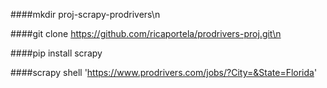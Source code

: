 ####mkdir proj-scrapy-prodrivers\n

####git clone https://github.com/ricaportela/prodrivers-proj.git\n

####pip install scrapy

####scrapy shell 'https://www.prodrivers.com/jobs/?City=&State=Florida'
